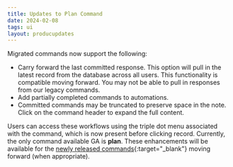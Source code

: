 ```yaml
---
title: Updates to Plan Command
date: 2024-02-08
tags: ui
layout: producupdates
---
```


Migrated commands now support the following: 

- Carry forward the last committed response. This option will pull in the latest record from the database across all users. This functionality is compatible moving forward. You may not be able to pull in responses from our legacy commands.
- Add partially completed commands to automations.
- Committed commands may be truncated to preserve space in the note. Click on the command header to expand the full content. 

Users can access these workflows using the triple dot menu associated with the command, which is now present before clicking record. Currently, the only command available GA is **plan**. These enhancements will be available for the [newly released commands](/product-updates/commands-module/){:target="_blank"} moving forward (when appropriate). 